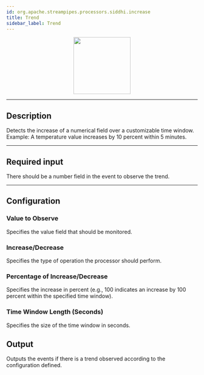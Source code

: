 ```yaml
---
id: org.apache.streampipes.processors.siddhi.increase
title: Trend
sidebar_label: Trend
---
```


<!--
  ~ Licensed to the Apache Software Foundation (ASF) under one or more
  ~ contributor license agreements.  See the NOTICE file distributed with
  ~ this work for additional information regarding copyright ownership.
  ~ The ASF licenses this file to You under the Apache License, Version 2.0
  ~ (the "License"); you may not use this file except in compliance with
  ~ the License.  You may obtain a copy of the License at
  ~
  ~    http://www.apache.org/licenses/LICENSE-2.0
  ~
  ~ Unless required by applicable law or agreed to in writing, software
  ~ distributed under the License is distributed on an "AS IS" BASIS,
  ~ WITHOUT WARRANTIES OR CONDITIONS OF ANY KIND, either express or implied.
  ~ See the License for the specific language governing permissions and
  ~ limitations under the License.
  ~
  -->



<p align="center"> 
    <img src="/img/pipeline-elements/org.apache.streampipes.processors.siddhi.increase/icon.png" width="150px;" class="pe-image-documentation"/>
</p>

***

## Description

Detects the increase of a numerical field over a customizable time window. Example: A temperature value increases by 10 percent within 5 minutes.

***

## Required input

There should be a number field in the event to observe the trend.

***

## Configuration

### Value to Observe

Specifies the value field that should be monitored.

### Increase/Decrease

Specifies the type of operation the processor should perform.

### Percentage of Increase/Decrease

Specifies the increase in percent (e.g., 100 indicates an increase by 100 percent within the specified time window).

### Time Window Length (Seconds)

Specifies the size of the time window in seconds.

## Output

Outputs the events if there is a trend observed according to the configuration defined.